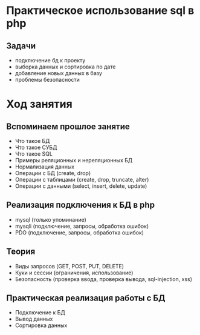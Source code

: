 # Практическое использование sql в php

## Задачи

* подключение бд к проекту
* выборка данных и сортировка по дате
* добавление новых данных в базу
* проблемы безопасности

# Ход занятия

## Вспоминаем прошлое занятие

* Что такое БД
* Что такое СУБД
* Что такое SQL
* Примеры реляционных и нереляционных БД
* Нормализация данных
* Операции с БД (create, drop)
* Операции с таблицами (create, drop, truncate, alter)
* Операции с данными (select, insert, delete, update)

## Реализация подключения к БД в php

* mysql (только упоминание)
* mysqli (подключение, запросы, обработка ошибок)
* PDO (подключение, запросы, обработка ошибок)

## Теория

* Виды запросов (GET, POST, PUT, DELETE)
* Куки и сессии (ограничения, использование)
* Безопасность (проверка ввода, проверка вывода, sql-injection, xss)

## Практическая реализация работы с БД

* Подключение к БД
* Вывод данных
* Сортировка данных
